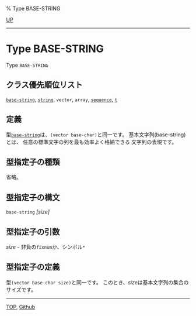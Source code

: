 % Type BASE-STRING

[UP](16.2.html)  

---

# Type BASE-STRING


Type `BASE-STRING`


## クラス優先順位リスト

[`base-string`](16.2.base-string.html), [`string`](16.2.string-system-class.html), `vector`,
`array`, [`sequence`](17.3.sequence.html), [`t`](4.4.t-system-class.html)


## 定義

型[`base-string`](16.2.base-string.html)は、`(vector base-char)`と同一です。
基本文字列(base-string)とは、
任意の標準文字の列を最も効率よく格納できる
文字列の表現です。


## 型指定子の種類

省略。


## 型指定子の構文

`base-string` *[size]*


## 型指定子の引数

*size* - 非負の`fixnum`か、シンボル`*`


## 型指定子の定義

型`(vector base-char size)`と同一です。
このとき、*size*は基本文字列の集合のサイズです。


---
[TOP](index.html),  [Github](https://github.com/nptcl/npt-japanese)

